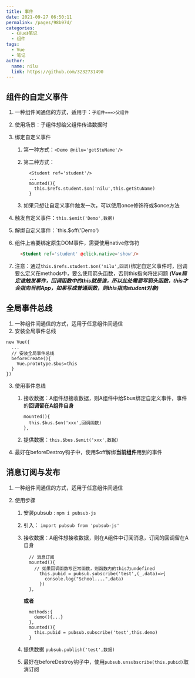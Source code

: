 ```yaml
---
title: 事件
date: 2021-09-27 06:50:11
permalink: /pages/98b97d/
categories:
  - 《Vue》笔记
  - 组件
tags:
  - Vue
  - 笔记
author:
  name: nilu
  link: https://github.com/3232731490
---
```


## 组件的自定义事件

1. 一种组件间通信的方式，适用于：`子组件===>父组件`

2. 使用场景：子组件想给父组件传递数据时

3. 绑定自定义事件

   1. 第一种方式：`<Demo @nilu='getStuName'/>`

   2. 第二种方式：

      ```vue
        <Student ref='student'/>   
        ...
        mounted(){
          this.$refs.student.$on('nilu',this.getStuName)
        }
      ```

   3. 如果只想让自定义事件触发一次，可以使用once修饰符或$once方法

4. 触发自定义事件：`this.$emit('Demo',数据)`

5. 解绑自定义事件：`this.$off('Demo')

6. 组件上若要绑定原生DOM事件，需要使用native修饰符

   ```html
     <Student ref='student' @click.native='show'/>
   ```

7. 注意：通过`this.$refs.student.$on('nilu',回调)`绑定自定义事件时，回调要么定义在methods中，要么使用箭头函数，否则this指向将出问题 ***(Vue规定谁触发事件，回调函数中的this就是谁，所以此处需要写箭头函数，this才会指向当前App，如果写成普通函数，则this指向student对象)***

## 全局事件总线

1. 一种组件间通信的方式，适用于任意组件间通信
2. 安装全局事件总线

  ```
  new Vue({
    ...
    // 安装全局事件总线
    beforeCreate(){
      Vue.prototype.$bus=this
    }
  })
  ```

3. 使用事件总线

   1. 接收数据：A组件想接收数据，则A组件中给$bus绑定自定义事件，事件的**回调留在A组件自身**

      ```
      mounted(){
        this.$bus.$on('xxx',回调函数)
      },
      ```

   2. 提供数据：`this.$bus.$emit('xxx',数据)`

4. 最好在beforeDestroy钩子中，使用$off解绑**当前组件**用到的事件

## 消息订阅与发布

1. 一种组件间通信的方式，适用于任意组件间通信

2. 使用步骤

   1. 安装pubsub : `npm i pubsub-js`

   2. 引入： `import pubsub from 'pubsub-js'`

   3. 接收数据：A组件想接收数据，则在A组件中订阅消息，订阅的回调留在A自身

      ```
        // 消息订阅
        mounted(){
          // 如果回调函数写正常函数，则函数内的this为undefined
            this.pubid = pubsub.subscribe('test',(_,data)=>{
              console.log("School....",data)
            })
        },
      ```

      **或者**

      ```
        methods:{
          demo(){...}
        },
        mounted(){
          this.pubid = pubsub.subscribe('test',this.demo)
        }
      ```

    4. 提供数据 `pubsub.publish('test',数据)`

    5. 最好在beforeDestroy钩子中，使用`pubsub.unsubscribe(this.pubid)`取消订阅